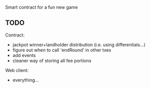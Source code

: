 Smart contract for a fun new game

## TODO
Contract:
- jackpot winner+landholder distribution (i.e. using differentials...)
- figure out when to call 'endRound' in other txes
- add events
- cleaner way of storing all fee portions

Web client:
- everything...
